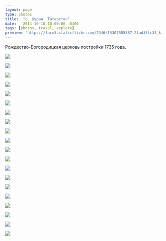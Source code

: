 ```yaml
---
layout: page
type: photos
title:  "с. Шуран, Татарстан"
date:   2014-10-10 10:00:00 -0400
tags: [photos, travel, explore]
preview: 'https://farm3.staticflickr.com/2946/15307585387_2fad33fc31_k.jpg'
---
```


Рождество-Богородицкая церковь постройки 1735 года.

![](https://farm4.staticflickr.com/3930/15307530017_2c6e9ce107_k.jpg)

![](https://farm4.staticflickr.com/3931/15307462568_164c2e5ba0_k.jpg)

![](https://farm4.staticflickr.com/3931/15470981946_646b002007_k.jpg)

![](https://farm4.staticflickr.com/3946/15307400300_f45b449078_k.jpg)

![](https://farm6.staticflickr.com/5613/15307401170_fdb9b77c6f_k.jpg)

![](https://farm4.staticflickr.com/3928/15307533847_b65f3fabca_k.jpg)

![](https://farm4.staticflickr.com/3949/15470985246_9aab43e78b_k.jpg)

![](https://farm6.staticflickr.com/5616/15493757642_121651fcbe_k.jpg)

![](https://farm4.staticflickr.com/3948/15307467868_59ffd718e6_k.jpg)

![](https://farm3.staticflickr.com/2946/15307585387_2fad33fc31_k.jpg)

![](https://farm4.staticflickr.com/3949/15470987266_1c326c56ad_k.jpg)

![](https://farm4.staticflickr.com/3933/15307537347_1318e33bfe_k.jpg)

![](https://farm6.staticflickr.com/5610/15307405740_7a86e88ccc_k.jpg)

![](https://farm3.staticflickr.com/2946/15307406970_94c66879f8_k.jpg)

![](https://farm6.staticflickr.com/5607/15307538977_509ae2f346_k.jpg)

![](https://farm4.staticflickr.com/3954/15307471608_c6b982b494_k.jpg)

![](https://farm3.staticflickr.com/2945/15493762912_0fca2e1d6a_k.jpg)

![](https://farm3.staticflickr.com/2946/15470992126_3711135f9a_k.jpg)

![](https://farm4.staticflickr.com/3927/15493764442_3635c0e081_k.jpg)

![](https://farm4.staticflickr.com/3950/15494124565_c80c1f0194_k.jpg)

